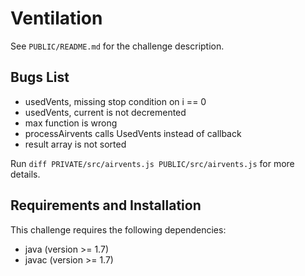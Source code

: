 # Ventilation

See `PUBLIC/README.md` for the challenge description.

## Bugs List

* usedVents, missing stop condition on i == 0
* usedVents, current is not decremented
* max function is wrong
* processAirvents calls UsedVents instead of callback
* result array is not sorted

Run `diff PRIVATE/src/airvents.js PUBLIC/src/airvents.js` for more details.

## Requirements and Installation

This challenge requires the following dependencies:

* java (version >= 1.7)
* javac (version >= 1.7)
